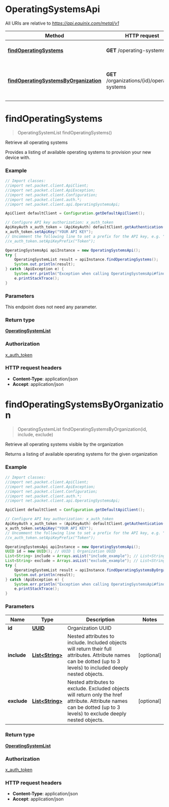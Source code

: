# OperatingSystemsApi

All URIs are relative to *https://api.equinix.com/metal/v1*

Method | HTTP request | Description
------------- | ------------- | -------------
[**findOperatingSystems**](OperatingSystemsApi.md#findOperatingSystems) | **GET** /operating-systems | Retrieve all operating systems
[**findOperatingSystemsByOrganization**](OperatingSystemsApi.md#findOperatingSystemsByOrganization) | **GET** /organizations/{id}/operating-systems | Retrieve all operating systems visible by the organization


<a name="findOperatingSystems"></a>
# **findOperatingSystems**
> OperatingSystemList findOperatingSystems()

Retrieve all operating systems

Provides a listing of available operating systems to provision your new device with.

### Example
```java
// Import classes:
//import net.packet.client.ApiClient;
//import net.packet.client.ApiException;
//import net.packet.client.Configuration;
//import net.packet.client.auth.*;
//import net.packet.client.api.OperatingSystemsApi;

ApiClient defaultClient = Configuration.getDefaultApiClient();

// Configure API key authorization: x_auth_token
ApiKeyAuth x_auth_token = (ApiKeyAuth) defaultClient.getAuthentication("x_auth_token");
x_auth_token.setApiKey("YOUR API KEY");
// Uncomment the following line to set a prefix for the API key, e.g. "Token" (defaults to null)
//x_auth_token.setApiKeyPrefix("Token");

OperatingSystemsApi apiInstance = new OperatingSystemsApi();
try {
    OperatingSystemList result = apiInstance.findOperatingSystems();
    System.out.println(result);
} catch (ApiException e) {
    System.err.println("Exception when calling OperatingSystemsApi#findOperatingSystems");
    e.printStackTrace();
}
```

### Parameters
This endpoint does not need any parameter.

### Return type

[**OperatingSystemList**](OperatingSystemList.md)

### Authorization

[x_auth_token](../README.md#x_auth_token)

### HTTP request headers

 - **Content-Type**: application/json
 - **Accept**: application/json

<a name="findOperatingSystemsByOrganization"></a>
# **findOperatingSystemsByOrganization**
> OperatingSystemList findOperatingSystemsByOrganization(id, include, exclude)

Retrieve all operating systems visible by the organization

Returns a listing of available operating systems for the given organization

### Example
```java
// Import classes:
//import net.packet.client.ApiClient;
//import net.packet.client.ApiException;
//import net.packet.client.Configuration;
//import net.packet.client.auth.*;
//import net.packet.client.api.OperatingSystemsApi;

ApiClient defaultClient = Configuration.getDefaultApiClient();

// Configure API key authorization: x_auth_token
ApiKeyAuth x_auth_token = (ApiKeyAuth) defaultClient.getAuthentication("x_auth_token");
x_auth_token.setApiKey("YOUR API KEY");
// Uncomment the following line to set a prefix for the API key, e.g. "Token" (defaults to null)
//x_auth_token.setApiKeyPrefix("Token");

OperatingSystemsApi apiInstance = new OperatingSystemsApi();
UUID id = new UUID(); // UUID | Organization UUID
List<String> include = Arrays.asList("include_example"); // List<String> | Nested attributes to include. Included objects will return their full attributes. Attribute names can be dotted (up to 3 levels) to included deeply nested objects.
List<String> exclude = Arrays.asList("exclude_example"); // List<String> | Nested attributes to exclude. Excluded objects will return only the href attribute. Attribute names can be dotted (up to 3 levels) to exclude deeply nested objects.
try {
    OperatingSystemList result = apiInstance.findOperatingSystemsByOrganization(id, include, exclude);
    System.out.println(result);
} catch (ApiException e) {
    System.err.println("Exception when calling OperatingSystemsApi#findOperatingSystemsByOrganization");
    e.printStackTrace();
}
```

### Parameters

Name | Type | Description  | Notes
------------- | ------------- | ------------- | -------------
 **id** | [**UUID**](.md)| Organization UUID |
 **include** | [**List&lt;String&gt;**](String.md)| Nested attributes to include. Included objects will return their full attributes. Attribute names can be dotted (up to 3 levels) to included deeply nested objects. | [optional]
 **exclude** | [**List&lt;String&gt;**](String.md)| Nested attributes to exclude. Excluded objects will return only the href attribute. Attribute names can be dotted (up to 3 levels) to exclude deeply nested objects. | [optional]

### Return type

[**OperatingSystemList**](OperatingSystemList.md)

### Authorization

[x_auth_token](../README.md#x_auth_token)

### HTTP request headers

 - **Content-Type**: application/json
 - **Accept**: application/json

